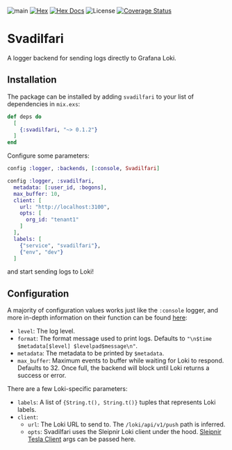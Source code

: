 ![main](https://github.com/akasprzok/svadilfari/actions/workflows/main.yml/badge.svg?branch=main)
[![Hex](https://img.shields.io/hexpm/v/svadilfari.svg)](https://hex.pm/packages/svadilfari/)
[![Hex Docs](https://img.shields.io/badge/hex-docs-informational.svg)](https://hexdocs.pm/svadilfari/)
![License](https://img.shields.io/hexpm/l/svadilfari)
[![Coverage Status](https://coveralls.io/repos/github/akasprzok/svadilfari/badge.svg?branch=main)](https://coveralls.io/github/akasprzok/svadilfari?branch=main)

# Svadilfari

A logger backend for sending logs directly to Grafana Loki.

## Installation

The package can be installed by adding `svadilfari` to your list of dependencies in `mix.exs`:

```elixir
def deps do
  [
    {:svadilfari, "~> 0.1.2"}
  ]
end
```

Configure some parameters:

```elixir
config :logger, :backends, [:console, Svadilfari]

config :logger, :svadilfari,
  metadata: [:user_id, :bogons],
  max_buffer: 10,
  client: [
    url: "http://localhost:3100",
    opts: [
      org_id: "tenant1"
    ]
  ],
  labels: [
    {"service", "svadilfari"},
    {"env", "dev"}
  ]
```

and start sending logs to Loki!

## Configuration

A majority of configuration values works just like the `:console` logger, and more in-depth information on their function can be found [here](https://hexdocs.pm/logger/1.13.4/Logger.Backends.Console.html#module-options):

* `level`: The log level.
* `format`: The format message used to print logs. Defaults to `"\n$time $metadata[$level] $levelpad$message\n"`.
* `metadata`: The metadata to be printed by `$metadata`.
* `max_buffer`: Maximum events to buffer while waiting for Loki to respond. Defaults to 32. Once full, the backend will block until Loki returns a success or error.

There are a few Loki-specific parameters:

* `labels`: A list of `{String.t(), String.t()}` tuples that represents Loki labels.
* `client`: 
  * `url`: The Loki URL to send to. The `/loki/api/v1/push` path is inferred.
  * `opts`: Svadilfari uses the Sleipnir Loki client under the hood. [Sleipnir Tesla Client](https://hexdocs.pm/sleipnir/readme.html#customizing-the-client) args can be passed here.